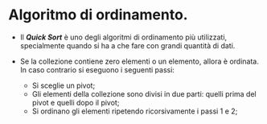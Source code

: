 # Algoritmo di ordinamento.

- Il ***Quick Sort*** è uno degli algoritmi di ordinamento più utilizzati, specialmente quando si ha a che fare con grandi quantità di dati.

- Se la collezione contiene zero elementi o un elemento, allora è ordinata. In caso contrario si eseguono i seguenti passi:
  - Si sceglie un pivot;
  - Gli elementi della collezione sono divisi in due parti: quelli prima del pivot e quelli dopo il pivot;
  - Si ordinano gli elementi ripetendo ricorsivamente i passi 1 e 2;

